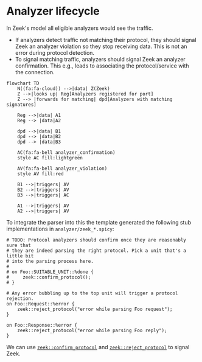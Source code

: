# Analyzer lifecycle

In Zeek's model all eligible analyzers would see the traffic.

- If analyzers detect traffic not matching their protocol, they should signal
  Zeek an analyzer violation so they stop receiving data. This is not an error
  during protocol detection.
- To signal matching traffic, analyzers should signal Zeek an analyzer
  confirmation. This e.g., leads to associating the protocol/service with the
  connection.

```mermaid
flowchart TD
    N((fa:fa-cloud)) -->|data| Z(Zeek)
    Z -->|looks up| Reg[Analyzers registered for port]
    Z --> |forwards for matching| dpd[Analyzers with matching signatures]

    Reg -->|data| A1
    Reg --> |data|A2

    dpd -->|data| B1
    dpd --> |data|B2
    dpd --> |data|B3

    AC(fa:fa-bell analyzer_confirmation)
    style AC fill:lightgreen

    AV(fa:fa-bell analyzer_violation)
    style AV fill:red

    B1 -->|triggers| AV
    B2 -->|triggers| AV
    B3 -->|triggers| AC

    A1 -->|triggers| AV
    A2 -->|triggers| AV
```

To integrate the parser into this the template generated the following stub implementations in `analyzer/zeek_*.spicy`:

```spicy
# TODO: Protocol analyzers should confirm once they are reasonably sure that
# they are indeed parsing the right protocol. Pick a unit that's a little bit
# into the parsing process here.
#
# on Foo::SUITABLE_UNIT::%done {
#     zeek::confirm_protocol();
# }

# Any error bubbling up to the top unit will trigger a protocol rejection.
on Foo::Request::%error {
    zeek::reject_protocol("error while parsing Foo request");
}

on Foo::Response::%error {
    zeek::reject_protocol("error while parsing Foo reply");
}
```

We can use
[`zeek::confirm_protocol`](https://docs.zeek.org/en/master/devel/spicy/reference.html#spicy-confirm-protocol)
and
[`zeek::reject_protocol`](https://docs.zeek.org/en/master/devel/spicy/reference.html#spicy-reject-protocol)
to signal Zeek.
